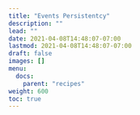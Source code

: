 ```yaml
---
title: "Events Persistentcy"
description: ""
lead: ""
date: 2021-04-08T14:48:07-07:00
lastmod: 2021-04-08T14:48:07-07:00
draft: false
images: []
menu:
  docs:
    parent: "recipes"
weight: 600
toc: true
---
```

